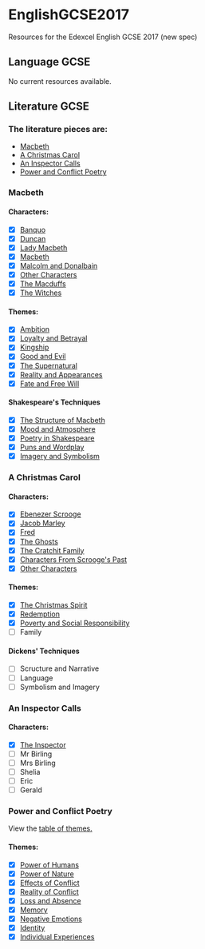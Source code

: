 # EnglishGCSE2017
Resources for the Edexcel English GCSE 2017 (new spec)

## Language GCSE
No current resources available.

## Literature GCSE
### The literature pieces are:
- [Macbeth](#Macbeth)
- [A Christmas Carol](#a-christmas-carol)
- [An Inspector Calls](#an-inspector-calls)
- [Power and Conflict Poetry](#power-and-conflict-poetry)

### Macbeth
#### Characters:
- [x] [Banquo](https://github.com/shnupta/EnglishGCSE2017/blob/master/Literature/Macbeth/Characters/Banquo.md)
- [x] [Duncan](https://github.com/shnupta/EnglishGCSE2017/blob/master/Literature/Macbeth/Characters/Duncan.md)
- [x] [Lady Macbeth](https://github.com/shnupta/EnglishGCSE2017/blob/master/Literature/Macbeth/Characters/Lady%20Macbeth.md)
- [x] [Macbeth](https://github.com/shnupta/EnglishGCSE2017/blob/master/Literature/Macbeth/Characters/Macbeth.md)
- [x] [Malcolm and Donalbain](https://github.com/shnupta/EnglishGCSE2017/blob/master/Literature/Macbeth/Characters/Malcolm%20and%20Donalbain.md)
- [x] [Other Characters](https://github.com/shnupta/EnglishGCSE2017/blob/master/Literature/Macbeth/Characters/Other%20Characters.md)
- [x] [The Macduffs](https://github.com/shnupta/EnglishGCSE2017/blob/master/Literature/Macbeth/Characters/The%20Macduffs.md)
- [x] [The Witches](https://github.com/shnupta/EnglishGCSE2017/blob/master/Literature/Macbeth/Characters/The%20Witches.md)

#### Themes:
- [x] [Ambition](https://github.com/shnupta/EnglishGCSE2017/blob/master/Literature/Macbeth/Themes/Ambition.md)
- [x] [Loyalty and Betrayal](https://github.com/shnupta/EnglishGCSE2017/blob/master/Literature/Macbeth/Themes/Loyalty%20and%20Betrayal.md)
- [x] [Kingship](https://github.com/shnupta/EnglishGCSE2017/blob/master/Literature/Macbeth/Themes/Kingship.md)
- [x] [Good and Evil](https://github.com/shnupta/EnglishGCSE2017/blob/master/Literature/Macbeth/Themes/Good%20and%20Evil.md)
- [x] [The Supernatural](https://github.com/shnupta/EnglishGCSE2017/blob/master/Literature/Macbeth/Themes/The%20Supernatural.md)
- [x] [Reality and Appearances](https://github.com/shnupta/EnglishGCSE2017/blob/master/Literature/Macbeth/Themes/Reality%20and%20Appearances.md)
- [x] [Fate and Free Will](https://github.com/shnupta/EnglishGCSE2017/blob/master/Literature/Macbeth/Themes/Fate%20and%20Free%20Will.md)

#### Shakespeare's Techniques
- [x] [The Structure of Macbeth](https://github.com/shnupta/EnglishGCSE2017/blob/master/Literature/Macbeth/Shakepeare-s%20Techniques/The%20Structure%20of%20Macbeth.md)
- [x] [Mood and Atmosphere](https://github.com/shnupta/EnglishGCSE2017/blob/master/Literature/Macbeth/Shakepeare-s%20Techniques/Mood%20and%20Atmosphere.md)
- [x] [Poetry in Shakespeare](https://github.com/shnupta/EnglishGCSE2017/blob/master/Literature/Macbeth/Shakepeare-s%20Techniques/Poetry%20in%20Shakespeare.md)
- [x] [Puns and Wordplay](https://github.com/shnupta/EnglishGCSE2017/blob/master/Literature/Macbeth/Shakepeare-s%20Techniques/Puns%20and%20Wordplay.md)
- [x] [Imagery and Symbolism](https://github.com/shnupta/EnglishGCSE2017/blob/master/Literature/Macbeth/Shakepeare-s%20Techniques/Imagery%20and%20Symbolism.md)

### A Christmas Carol
#### Characters:
- [x] [Ebenezer Scrooge](https://github.com/shnupta/EnglishGCSE2017/blob/master/Literature/A%20Christmas%20Carol/Characters/Ebenezer%20Scrooge.md)
- [x] [Jacob Marley](https://github.com/shnupta/EnglishGCSE2017/blob/master/Literature/A%20Christmas%20Carol/Characters/Jacob%20Marley.md)
- [x] [Fred](https://github.com/shnupta/EnglishGCSE2017/blob/master/Literature/A%20Christmas%20Carol/Characters/Fred.md)
- [x] [The Ghosts](https://github.com/shnupta/EnglishGCSE2017/blob/master/Literature/A%20Christmas%20Carol/Characters/The%20Ghosts.md)
- [x] [The Cratchit Family](https://github.com/shnupta/EnglishGCSE2017/blob/master/Literature/A%20Christmas%20Carol/Characters/The%20Cratchit%20Family.md)
- [x] [Characters From Scrooge's Past](https://github.com/shnupta/EnglishGCSE2017/blob/master/Literature/A%20Christmas%20Carol/Characters/Characters%20From%20Scrooge's%20Past.md)
- [x] [Other Characters](https://github.com/shnupta/EnglishGCSE2017/blob/master/Literature/A%20Christmas%20Carol/Characters/Other%20Characters.md)

#### Themes:
- [x] [The Christmas Spirit](https://github.com/shnupta/EnglishGCSE2017/blob/master/Literature/A%20Christmas%20Carol/Themes/The%20Christmas%20Spirit.md)
- [x] [Redemption](https://github.com/shnupta/EnglishGCSE2017/blob/master/Literature/A%20Christmas%20Carol/Themes/Redemption.md)
- [x] [Poverty and Social Responsibility](https://github.com/shnupta/EnglishGCSE2017/blob/master/Literature/A%20Christmas%20Carol/Themes/Poverty%20and%20Social%20Responsibility.md)
- [ ] Family

#### Dickens' Techniques
- [ ] Scructure and Narrative
- [ ] Language
- [ ] Symbolism and Imagery

### An Inspector Calls
#### Characters:
- [x] [The Inspector](https://github.com/shnupta/EnglishGCSE2017/blob/master/Literature/An%20Inspector%20Calls/Characters/Inspector.md)
- [ ] Mr Birling
- [ ] Mrs Birling
- [ ] Shelia
- [ ] Eric
- [ ] Gerald

### Power and Conflict Poetry
View the [table of themes.](https://github.com/shnupta/EnglishGCSE2017/blob/master/Literature/Power%20and%20Conflict%20Poetry/Themes.md)

#### Themes:
- [x] [Power of Humans](https://github.com/shnupta/EnglishGCSE2017/blob/master/Literature/Power%20and%20Conflict%20Poetry/Themes/Power%20of%20humans.md)
- [x] [Power of Nature](https://github.com/shnupta/EnglishGCSE2017/blob/master/Literature/Power%20and%20Conflict%20Poetry/Themes/Power%20of%20nature.md)
- [x] [Effects of Conflict](https://github.com/shnupta/EnglishGCSE2017/blob/master/Literature/Power%20and%20Conflict%20Poetry/Themes/Effects%20of%20conflict.md)
- [x] [Reality of Conflict](https://github.com/shnupta/EnglishGCSE2017/blob/master/Literature/Power%20and%20Conflict%20Poetry/Themes/Reality%20of%20conflict.md)
- [x] [Loss and Absence](https://github.com/shnupta/EnglishGCSE2017/blob/master/Literature/Power%20and%20Conflict%20Poetry/Themes/Loss%20and%20Absence.md)
- [x] [Memory](https://github.com/shnupta/EnglishGCSE2017/blob/master/Literature/Power%20and%20Conflict%20Poetry/Themes/Memory.md)
- [x] [Negative Emotions](https://github.com/shnupta/EnglishGCSE2017/blob/master/Literature/Power%20and%20Conflict%20Poetry/Themes/Negative%20Emotions.md)
- [x] [Identity](https://github.com/shnupta/EnglishGCSE2017/blob/master/Literature/Power%20and%20Conflict%20Poetry/Themes/Identity.md)
- [x] [Individual Experiences](https://github.com/shnupta/EnglishGCSE2017/blob/master/Literature/Power%20and%20Conflict%20Poetry/Themes/Individual%20Experiences.md)
